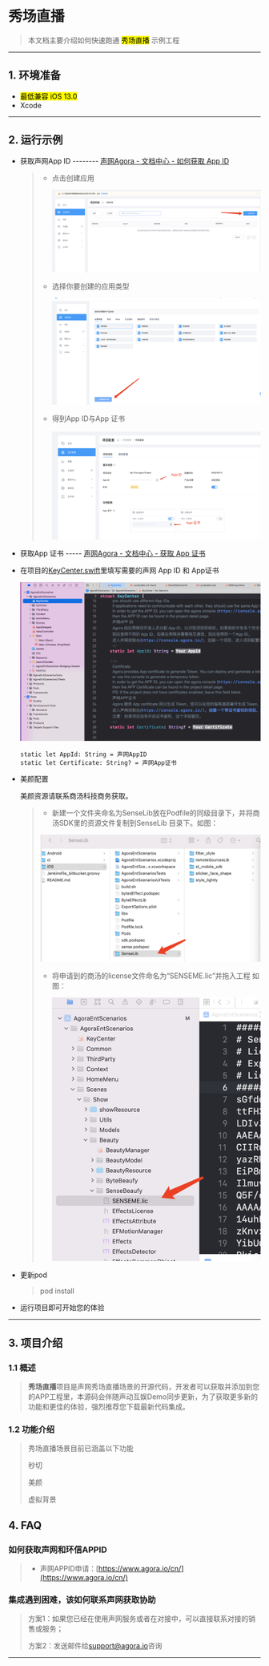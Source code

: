 # 秀场直播

> 本文档主要介绍如何快速跑通 <mark>秀场直播</mark> 示例工程

---

## 1. 环境准备

- <mark>最低兼容 iOS 13.0</mark>
- Xcode

---

## 2. 运行示例

- 获取声网App ID -------- [声网Agora - 文档中心 - 如何获取 App ID](https://docs.agora.io/cn/Agora%20Platform/get_appid_token?platform=All%20Platforms#%E8%8E%B7%E5%8F%96-app-id)
  
  > - 点击创建应用
  >   
  >   ![xxx](image/SamplePicture2.png)
  > 
  > - 选择你要创建的应用类型
  >   
  >   ![xxx](image/SamplePicture3.png)
  > 
  > - 得到App ID与App 证书
  >   
  >   ![xxx](image/SamplePicture4.png)

- 获取App 证书 ----- [声网Agora - 文档中心 - 获取 App 证书](https://docs.agora.io/cn/Agora%20Platform/get_appid_token?platform=All%20Platforms#%E8%8E%B7%E5%8F%96-app-%E8%AF%81%E4%B9%A6)

- 在项目的[KeyCenter.swift](AgoraEntScenarios/KeyCenter.swift)里填写需要的声网 App ID 和 App证书
  
  ![xxx](image/Keycenter.png)
  
  ```texag-0-1gpap96h0ag-1-1gpap96h0ag-0-1gpap96h0ag-1-1gpap96h0ag-0-1gpap96h0ag-1-1gpap96h0ag-0-1gpap96h0ag-1-1gpap96h0ag-0-1gpap96h0ag-1-1gpap96h0
  static let AppId: String = 声网AppID
  static let Certificate: String? = 声网App证书
  ```



- 美颜配置
  
  美颜资源请联系商汤科技商务获取。
  
  > - 新建一个文件夹命名为SenseLib放在Podfile的同级目录下，并将商汤SDK里的资源文件复制到SenseLib 目录下。如图：
  > 
  >  ![xxx](image/SenseLibPath.png)
  >  
  > - 将申请到的商汤的license文件命名为“SENSEME.lic”并拖入工程 如图：
  > 
  >   ![xxx](image/SensemeLicFile.png)
  >   

- 更新pod

  > pod install

- 运行项目即可开始您的体验

---

## 3. 项目介绍

### 1.1 概述

> **秀场直播**项目是声网秀场直播场景的开源代码，开发者可以获取并添加到您的APP工程里，本源码会伴随声动互娱Demo同步更新，为了获取更多新的功能和更佳的体验，强烈推荐您下载最新代码集成。

### 1.2 功能介绍

> 秀场直播场景目前已涵盖以下功能
> 
> 秒切 
> 
> 美颜
> 
> 虚拟背景
>  
## 4. FAQ

### 如何获取声网和环信APPID

> - 声网APPID申请：[https://www.agora.io/cn/](https://www.agora.io/cn/)
> 
### 集成遇到困难，该如何联系声网获取协助

> 方案1：如果您已经在使用声网服务或者在对接中，可以直接联系对接的销售或服务；
> 
> 方案2：发送邮件给[support@agora.io](mailto:support@agora.io)咨询

---